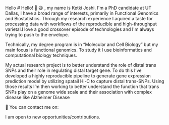 
 Hello # Hello! :wave: :smiley: , my name is Ketki Joshi. I'm a PhD candidate at UT Dallas, I have a broad range of interests, primarily in Functional Genomics and Biostatistics. Through my research experience I aquired a taste for processing data with workflows of the reproducible and high-throughput varietal.I love a good crossover episode of technologies and I'm always trying to push to the envelope. 

Technically, my degree program is in “Molecular and Cell Biology” but my main focus is functional genomics. To study it I use bioinformatics and computational biology techniques.

My actual research project is to better understand the role of distal trans SNPs and their role in regulating distal target gene. To do this I’ve developed a highly reproducible pipeline to generate gene expression prediction model by utilizing spatail Hi-C to capture distal trans-SNPs. Using those results I’m then working to better understand the function that trans SNPs play on a genome wide scale and their association with complex disease like Alzheimer Disease

📧 You can contact me on:

I am open to new opportunities/contributions.
